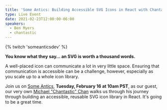 ```yaml
---
title: 'Some Antics: Building Accessible SVG Icons in React with Chantastic'
type: Live Event
date: 2021-02-23T12:00:00-06:00
speakers:
  - Ben Myers
  - chantastic
---
```


{% twitch 'someanticsdev' %}

**You know what they say… an SVG is worth a thousand words.**

A well-placed icon can communicate a lot in very little space. Ensuring that communication is accessible can be a challenge, however, especially as you scale up to a whole icon library.

Join us on [Some Antics](https://twitch.tv/someanticsdev), **Tuesday, February 16 at 10am PST**, as our guest, our very own [Michael "Chantastic" Chan](https://twitter.com/chantastic) walks us through his journey through building an accessible, reusable SVG icon library in React. It's going to be a great time.

